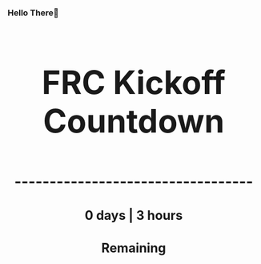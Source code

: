 ### Hello There👋

<!---START-TIMER--->
<h3 align='center' style='font-size: 64px;'>FRC Kickoff Countdown</h3>
<h3 align='center' style='font-size: 30px;'>----------------------------------</h3>
<h3 align='center' style='font-size: 25px;'>0 days | 3 hours</h3>
<h3 align='center' style='font-size: 25px;'>Remaining</h3>
<!---END-TIMER--->
